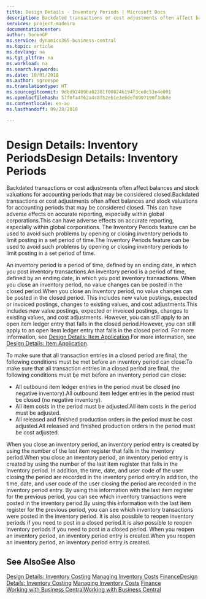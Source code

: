```yaml
---
title: Design Details - Inventory Periods | Microsoft Docs
description: Backdated transactions or cost adjustments often affect balances and stock valuations for accounting periods that may be considered closed. This can have adverse effects on accurate reporting, especially within global corporations. The Inventory Periods feature can be used to avoid such problems by opening or closing inventory periods to limit posting in a set period of time.
services: project-madeira
documentationcenter: 
author: SorenGP
ms.service: dynamics365-business-central
ms.topic: article
ms.devlang: na
ms.tgt_pltfrm: na
ms.workload: na
ms.search.keywords: 
ms.date: 10/01/2018
ms.author: sgroespe
ms.translationtype: HT
ms.sourcegitcommit: 9dbd92409ba02281f008246194f3ce0c53e4e001
ms.openlocfilehash: 57f0fa4f62a4c8f52eb1e3e6def8907190f3db8e
ms.contentlocale: en-au
ms.lasthandoff: 09/28/2018

---
```

# <a name="design-details-inventory-periods"></a><span data-ttu-id="4ebf4-105">Design Details: Inventory Periods</span><span class="sxs-lookup"><span data-stu-id="4ebf4-105">Design Details: Inventory Periods</span></span>
<span data-ttu-id="4ebf4-106">Backdated transactions or cost adjustments often affect balances and stock valuations for accounting periods that may be considered closed.</span><span class="sxs-lookup"><span data-stu-id="4ebf4-106">Backdated transactions or cost adjustments often affect balances and stock valuations for accounting periods that may be considered closed.</span></span> <span data-ttu-id="4ebf4-107">This can have adverse effects on accurate reporting, especially within global corporations.</span><span class="sxs-lookup"><span data-stu-id="4ebf4-107">This can have adverse effects on accurate reporting, especially within global corporations.</span></span> <span data-ttu-id="4ebf4-108">The Inventory Periods feature can be used to avoid such problems by opening or closing inventory periods to limit posting in a set period of time.</span><span class="sxs-lookup"><span data-stu-id="4ebf4-108">The Inventory Periods feature can be used to avoid such problems by opening or closing inventory periods to limit posting in a set period of time.</span></span>  

 <span data-ttu-id="4ebf4-109">An inventory period is a period of time, defined by an ending date, in which you post inventory transactions.</span><span class="sxs-lookup"><span data-stu-id="4ebf4-109">An inventory period is a period of time, defined by an ending date, in which you post inventory transactions.</span></span> <span data-ttu-id="4ebf4-110">When you close an inventory period, no value changes can be posted in the closed period.</span><span class="sxs-lookup"><span data-stu-id="4ebf4-110">When you close an inventory period, no value changes can be posted in the closed period.</span></span> <span data-ttu-id="4ebf4-111">This includes new value postings, expected or invoiced postings, changes to existing values, and cost adjustments.</span><span class="sxs-lookup"><span data-stu-id="4ebf4-111">This includes new value postings, expected or invoiced postings, changes to existing values, and cost adjustments.</span></span> <span data-ttu-id="4ebf4-112">However, you can still apply to an open item ledger entry that falls in the closed period.</span><span class="sxs-lookup"><span data-stu-id="4ebf4-112">However, you can still apply to an open item ledger entry that falls in the closed period.</span></span> <span data-ttu-id="4ebf4-113">For more information, see [Design Details: Item Application](design-details-item-application.md).</span><span class="sxs-lookup"><span data-stu-id="4ebf4-113">For more information, see [Design Details: Item Application](design-details-item-application.md).</span></span>  

 <span data-ttu-id="4ebf4-114">To make sure that all transaction entries in a closed period are final, the following conditions must be met before an inventory period can close:</span><span class="sxs-lookup"><span data-stu-id="4ebf4-114">To make sure that all transaction entries in a closed period are final, the following conditions must be met before an inventory period can close:</span></span>  

-   <span data-ttu-id="4ebf4-115">All outbound item ledger entries in the period must be closed (no negative inventory).</span><span class="sxs-lookup"><span data-stu-id="4ebf4-115">All outbound item ledger entries in the period must be closed (no negative inventory).</span></span>  
-   <span data-ttu-id="4ebf4-116">All item costs in the period must be adjusted.</span><span class="sxs-lookup"><span data-stu-id="4ebf4-116">All item costs in the period must be adjusted.</span></span>  
-   <span data-ttu-id="4ebf4-117">All released and finished production orders in the period must be cost adjusted.</span><span class="sxs-lookup"><span data-stu-id="4ebf4-117">All released and finished production orders in the period must be cost adjusted.</span></span>  

 <span data-ttu-id="4ebf4-118">When you close an inventory period, an inventory period entry is created by using the number of the last item register that falls in the inventory period.</span><span class="sxs-lookup"><span data-stu-id="4ebf4-118">When you close an inventory period, an inventory period entry is created by using the number of the last item register that falls in the inventory period.</span></span> <span data-ttu-id="4ebf4-119">In addition, the time, date, and user code of the user closing the period are recorded in the inventory period entry.</span><span class="sxs-lookup"><span data-stu-id="4ebf4-119">In addition, the time, date, and user code of the user closing the period are recorded in the inventory period entry.</span></span> <span data-ttu-id="4ebf4-120">By using this information with the last item register for the previous period, you can see which inventory transactions were posted in the inventory period.</span><span class="sxs-lookup"><span data-stu-id="4ebf4-120">By using this information with the last item register for the previous period, you can see which inventory transactions were posted in the inventory period.</span></span> <span data-ttu-id="4ebf4-121">It is also possible to reopen inventory periods if you need to post in a closed period.</span><span class="sxs-lookup"><span data-stu-id="4ebf4-121">It is also possible to reopen inventory periods if you need to post in a closed period.</span></span> <span data-ttu-id="4ebf4-122">When you reopen an inventory period, an inventory period entry is created.</span><span class="sxs-lookup"><span data-stu-id="4ebf4-122">When you reopen an inventory period, an inventory period entry is created.</span></span>  

## <a name="see-also"></a><span data-ttu-id="4ebf4-123">See Also</span><span class="sxs-lookup"><span data-stu-id="4ebf4-123">See Also</span></span>  
 <span data-ttu-id="4ebf4-124">[Design Details: Inventory Costing](design-details-inventory-costing.md) [Managing Inventory Costs](finance-manage-inventory-costs.md) [Finance](finance.md)</span><span class="sxs-lookup"><span data-stu-id="4ebf4-124">[Design Details: Inventory Costing](design-details-inventory-costing.md) [Managing Inventory Costs](finance-manage-inventory-costs.md) [Finance](finance.md)</span></span>  
 [<span data-ttu-id="4ebf4-125">Working with Business Central</span><span class="sxs-lookup"><span data-stu-id="4ebf4-125">Working with Business Central</span></span>](ui-work-product.md)

